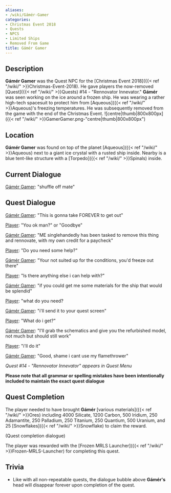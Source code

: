 ```yaml
---
aliases:
- /wiki/Gámér-Gamer
categories:
- Christmas Event 2018
- Quests
- NPCS
- Limited Ships
- Removed From Game
title: Gámér Gamer
---
```


## Description

**Gámér Gamer** was the Quest NPC for the [Christmas Event 2018]({{< ref "/wiki/" >}}Christmas-Event-2018). He gave players the now-removed [Quest]({{< ref "/wiki/" >}}Quests) #14 - "Rennovator Innevator." **Gámér** was seen working on the ice around a frozen ship. He was wearing a rather high-tech spacesuit to protect him from [Aqueous]({{< ref "/wiki/" >}}Aqueous)'s freezing temperatures. He was subsequently removed from the game with the end of the Christmas Event. ![centre|thumb|800x800px]({{< ref "/wiki/" >}}GamerGamer.png-"centre|thumb|800x800px")

## Location

**Gámér Gamer** was found on top of the planet [Aqueous]({{< ref "/wiki/" >}}Aqueous) next to a giant ice crystal with a rusted ship inside. Nearby is a blue tent-like structure with a [Torpedo]({{< ref "/wiki/" >}}Spinals) inside.

## Current Dialogue 

<u>Gámér Gamer</u>: "shuffle off mate"

## Quest Dialogue 

<u>Gámér Gamer</u>: "This is gonna take FOREVER to get out"

<u>Player</u>: "You ok man?" or "Goodbye"

<u>Gámér Gamer</u>: "ME singlehandedly has been tasked to remove this thing and rennovate, with my own credit for a paycheck"

<u>Player</u>: "Do you need some help?"

<u>Gámér Gamer</u>: "Your not suited up for the conditions, you'd freeze out there"

<u>Player</u>: "Is there anything else i can help with?"

<u>Gámér Gamer</u>: "if you could get me some materials for the ship that would be splendid"

<u>Player</u>: "what do you need?

<u>Gámér Gamer</u>: "i'll send it to your quest screen"

<u>Player</u>: "What do i get?"

<u>Gámér Gamer</u>: "I'll grab the schematics and give you the refurbished model, not much but should still work"

<u>Player</u>: "i'll do it"

<u>Gámér Gamer</u>: "Good, shame i cant use my flamethrower"

_Quest #14 - "Rennovator Innevator" appears in Quest Menu_

**Please note that all grammar or spelling mistakes have been intentionally included to maintain the exact quest dialogue**

## Quest Completion 

The player needed to have brought **Gámér** [various materials]({{< ref "/wiki/" >}}Ores) including 4000 Silicate, 1200 Carbon, 500 Iridium, 250 Adamantite, 250 Palladium, 250 Titanium, 250 Quantium, 500 Uranium, and 25 [Snowflakes]({{< ref "/wiki/" >}}Snowflake) to claim the reward.

(Quest completion dialogue)

The player was rewarded with the [Frozen MRLS Launcher]({{< ref "/wiki/" >}}Frozen-MRLS-Launcher) for completing this quest.

## Trivia

- Like with all non-repeatable quests, the dialogue bubble above **Gámér's** head will disappear forever upon completion of the quest.